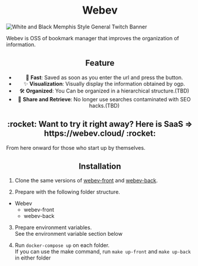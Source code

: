 <h1 align="center"> Webev </h1>

![White and Black Memphis Style General Twitch Banner](https://user-images.githubusercontent.com/48426654/111029110-33fd2900-843e-11eb-90a2-f4098a00a5a4.png)

Webev is OSS of bookmark manager that improves the organization of information.

<h2 align="center">
  Feature
</h2>

<div align="center">

- 🐇 **Fast**: Saved as soon as you enter the url and press the button.
- ✨ **Visualization**: Visually display the information obtained by ogp.
- 🛠 **Organized**: You Can be organized in a hierarchical structure.(TBD)
- 🤝 **Share and Retrieve**: No longer use searches contaminated with SEO hacks.(TBD)

</div>

<h2 align="center">
  :rocket: Want to try it right away? Here is SaaS => https://webev.cloud/ :rocket:
</h2>

From here onward for those who start up by themselves.

<h2 align="center">
  Installation
</h2>

1. Clone the same versions of [webev-front](https://github.com/itizawa/webev-front) and [webev-back](https://github.com/itizawa/webev-back).

2. Prepare with the following folder structure.

- Webev
  - webev-front
  - webev-back

3. Prepare environment variables.  
See the environment variable section below

4. Run `docker-compose up` on each folder.  
If you can use the make command, run `make up-front` and `make up-back` in either folder

